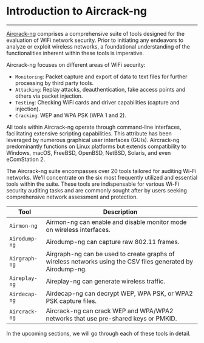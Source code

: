 
<h1>Introduction to Aircrack-ng</h1>
<hr/>
<p><a href="https://github.com/aircrack-ng/aircrack-ng">Aircrack-ng</a> comprises a comprehensive suite of tools designed for the evaluation of WiFi network security. Prior to initiating any endeavors to analyze or exploit wireless networks, a foundational understanding of the functionalities inherent within these tools is imperative.</p>
<p>Aircrack-ng focuses on different areas of WiFi security:</p>
<ul>
<li>
<code>Monitoring</code>: Packet capture and export of data to text files for further processing by third party tools.</li>
<li>
<code>Attacking</code>: Replay attacks, deauthentication, fake access points and others via packet injection.</li>
<li>
<code>Testing</code>: Checking WiFi cards and driver capabilities (capture and injection).</li>
<li>
<code>Cracking</code>: WEP and WPA PSK (WPA 1 and 2).</li>
</ul>
<p>All tools within Aircrack-ng operate through command-line interfaces, facilitating extensive scripting capabilities. This attribute has been leveraged by numerous graphical user interfaces (GUIs). Aircrack-ng predominantly functions on Linux platforms but extends compatibility to Windows, macOS, FreeBSD, OpenBSD, NetBSD, Solaris, and even eComStation 2.</p>
<p>The Aircrack-ng suite encompasses over 20 tools tailored for auditing Wi-Fi networks. We'll concentrate on the six most frequently utilized and essential tools within the suite. These tools are indispensable for various Wi-Fi security auditing tasks and are commonly sought after by users seeking comprehensive network assessment and protection.</p>
<table>
<thead>
<tr>
<th><strong>Tool</strong></th>
<th><strong>Description</strong></th>
</tr>
</thead>
<tbody>
<tr>
<td><code>Airmon-ng</code></td>
<td>Airmon-ng can enable and disable monitor mode on wireless interfaces.</td>
</tr>
<tr>
<td><code>Airodump-ng</code></td>
<td>Airodump-ng can capture raw 802.11 frames.</td>
</tr>
<tr>
<td><code>Airgraph-ng</code></td>
<td>Airgraph-ng can be used to create graphs of wireless networks using the CSV files generated by Airodump-ng.</td>
</tr>
<tr>
<td><code>Aireplay-ng</code></td>
<td>Aireplay-ng can generate wireless traffic.</td>
</tr>
<tr>
<td><code>Airdecap-ng</code></td>
<td>Airdecap-ng can decrypt WEP, WPA PSK, or WPA2 PSK capture files.</td>
</tr>
<tr>
<td><code>Aircrack-ng</code></td>
<td>Aircrack-ng can crack WEP and WPA/WPA2 networks that use pre-shared keys or PMKID.</td>
</tr>
</tbody>
</table>
<p>In the upcoming sections, we will go through each of these tools in detail.</p>
